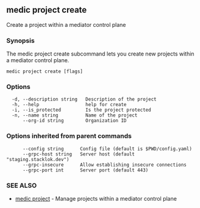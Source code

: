 ## medic project create

Create a project within a mediator control plane

### Synopsis

The medic project create subcommand lets you create new projects within
a mediator control plane.

```
medic project create [flags]
```

### Options

```
  -d, --description string   Description of the project
  -h, --help                 help for create
  -i, --is_protected         Is the project protected
  -n, --name string          Name of the project
      --org-id string        Organization ID
```

### Options inherited from parent commands

```
      --config string      Config file (default is $PWD/config.yaml)
      --grpc-host string   Server host (default "staging.stacklok.dev")
      --grpc-insecure      Allow establishing insecure connections
      --grpc-port int      Server port (default 443)
```

### SEE ALSO

* [medic project](medic_project.md)	 - Manage projects within a mediator control plane

